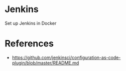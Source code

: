 # Jenkins
Set up Jenkins in Docker

# References
- https://github.com/jenkinsci/configuration-as-code-plugin/blob/master/README.md
